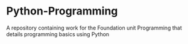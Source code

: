# Python-Programming
A repository containing work for the Foundation unit Programming that details programming basics using Python

